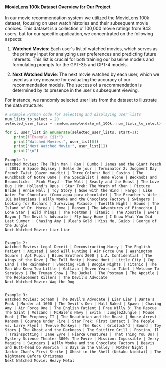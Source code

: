 

#### MovieLens 100k Dataset Overview for Our Project

In our movie recommendation system, we utilized the MovieLens 100k dataset, focusing on user watch histories and their subsequent movie choices. This dataset is a collection of 100,000 movie ratings from 943 users, but for our specific application, we concentrated on the following aspects:

1. **Watched Movies**: Each user's list of watched movies, which serves as the primary input for analyzing user preferences and predicting future interests. This list is crucial for both training our baseline models and formulating prompts for the GPT-3.5 and GPT-4 models.

2. **Next Watched Movie**: The next movie watched by each user, which we used as a key measure for evaluating the accuracy of our recommendation models. The success of a recommendation is determined by its presence in the user's subsequent viewing.

For instance, we randomly selected user lists from the dataset to illustrate the data structure:

```python
# Example Python code for selecting and displaying user lists
num_lists_to_select = 20
selected_user_lists = random.sample(data_ml_100k, num_lists_to_select)

for i, user_list in enumerate(selected_user_lists, start=1):
    print(f"Example {i}:")
    print("Watched Movies:", user_list[0])
    print("Next Watched Movie:", user_list[1])
    print("\n")
```

```
Example 1:
Watched Movies: The Thin Man | Ran | Dumbo | James and the Giant Peach | 2001: A Space Odyssey | Belle de jour | Terminator 2: Judgment Day | French Twist (Gazon maudit) | Three Colors: Red | Casino | The Hunchback of Notre Dame | The Specialist | Home Alone | Bedknobs and Broomsticks | Pink Floyd - The Wall | Beauty and the Beast | The Love Bug | Mr. Holland's Opus | Star Trek: The Wrath of Khan | Picture Bride | Annie Hall | Toy Story | Gone with the Wind | Fargo | Like Water For Chocolate (Como agua para chocolate) | The Preacher's Wife | 101 Dalmatians | Willy Wonka and the Chocolate Factory | Swingers | Looking for Richard | Surviving Picasso | Twelfth Night | Bound | The Island of Dr. Moreau | Emma | Ransom | The Adventures of Pinocchio | Lone Star | Wild Things | The Postman | Titanic | The Apostle | Eve's Bayou | The Devil's Advocate | Fly Away Home | I Know What You Did Last Summer | Chasing Amy | Ulee's Gold | Kiss Me, Guido | George of the Jungle
Next Watched Movie: Liar Liar


Example 2:
Watched Movies: Legal Deceit | Deconstructing Harry | The English Patient | Amistad | Good Will Hunting | Air Force One | Washington Square | Apt Pupil | Blues Brothers 2000 | L.A. Confidential | The Wings of the Dove | The Full Monty | Mouse Hunt | Little City | Cop Land | The Rainmaker | Shooting Fish | Boogie Nights | Titanic | The Man Who Knew Too Little | Gattaca | Seven Years in Tibet | Welcome To Sarajevo | The Truman Show | The Jackal | The Postman | The Apostle | The Replacement Killers | The Devil's Advocate
Next Watched Movie: Wag the Dog


Example 3:
Watched Movies: Scream | The Devil's Advocate | Liar Liar | Dante's Peak | Murder at 1600 | The Devil's Own | Half Baked | Spawn | Chasing Amy | Air Force One | The English Patient | Free Willy 3: The Rescue | The Saint | Volcano | McHale's Navy | Evita | Jungle2Jungle | Mouse Hunt | The Prophecy II | The Beautician and the Beast | House Arrest | Ransom | Courage Under Fire | Star Trek: First Contact | The People vs. Larry Flynt | Twelve Monkeys | The Rock | Gridlock'd | Bound | Toy Story | The Ghost and the Darkness | The Spitfire Grill | Postino, Il | Trainspotting | Jane Eyre | Fierce Creatures | That Thing You Do! | Mystery Science Theater 3000: The Movie | Mission: Impossible | Jerry Maguire | Swingers | Willy Wonka and the Chocolate Factory | Beavis and Butt-head Do America | 2 Days in the Valley | Mother Night | Jackie Chan's First Strike | Ghost in the Shell (Kokaku kidotai) | The Nightmare Before Christmas
Next Watched Movie: Heavy Metal
```
